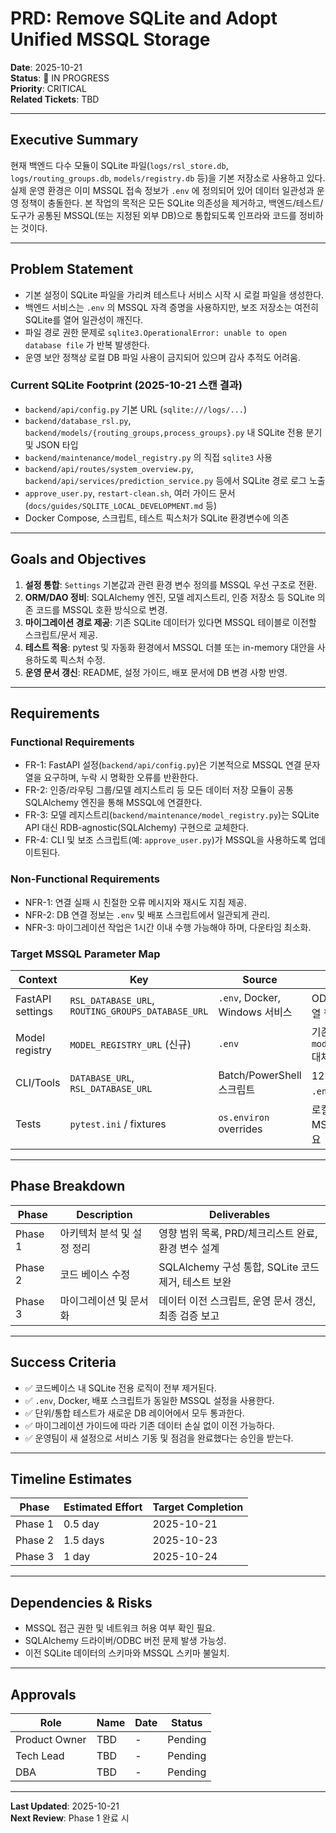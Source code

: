 # PRD: Remove SQLite and Adopt Unified MSSQL Storage

**Date**: 2025-10-21  
**Status**: 🚧 IN PROGRESS  
**Priority**: CRITICAL  
**Related Tickets**: TBD

---

## Executive Summary

현재 백엔드 다수 모듈이 SQLite 파일(`logs/rsl_store.db`, `logs/routing_groups.db`, `models/registry.db` 등)을 기본 저장소로 사용하고 있다. 실제 운영 환경은 이미 MSSQL 접속 정보가 `.env` 에 정의되어 있어 데이터 일관성과 운영 정책이 충돌한다. 본 작업의 목적은 모든 SQLite 의존성을 제거하고, 백엔드/테스트/도구가 공통된 MSSQL(또는 지정된 외부 DB)으로 통합되도록 인프라와 코드를 정비하는 것이다.

---

## Problem Statement

- 기본 설정이 SQLite 파일을 가리켜 테스트나 서비스 시작 시 로컬 파일을 생성한다.
- 백엔드 서비스는 `.env` 의 MSSQL 자격 증명을 사용하지만, 보조 저장소는 여전히 SQLite를 열어 일관성이 깨진다.
- 파일 경로 권한 문제로 `sqlite3.OperationalError: unable to open database file` 가 반복 발생한다.
- 운영 보안 정책상 로컬 DB 파일 사용이 금지되어 있으며 감사 추적도 어려움.

### Current SQLite Footprint (2025-10-21 스캔 결과)

- `backend/api/config.py` 기본 URL (`sqlite:///logs/...`)
- `backend/database_rsl.py`, `backend/models/{routing_groups,process_groups}.py` 내 SQLite 전용 분기 및 JSON 타입
- `backend/maintenance/model_registry.py` 의 직접 `sqlite3` 사용
- `backend/api/routes/system_overview.py`, `backend/api/services/prediction_service.py` 등에서 SQLite 경로 로그 노출
- `approve_user.py`, `restart-clean.sh`, 여러 가이드 문서(`docs/guides/SQLITE_LOCAL_DEVELOPMENT.md` 등)
- Docker Compose, 스크립트, 테스트 픽스처가 SQLite 환경변수에 의존

---

## Goals and Objectives

1. **설정 통합**: `Settings` 기본값과 관련 환경 변수 정의를 MSSQL 우선 구조로 전환.
2. **ORM/DAO 정비**: SQLAlchemy 엔진, 모델 레지스트리, 인증 저장소 등 SQLite 의존 코드를 MSSQL 호환 방식으로 변경.
3. **마이그레이션 경로 제공**: 기존 SQLite 데이터가 있다면 MSSQL 테이블로 이전할 스크립트/문서 제공.
4. **테스트 적응**: pytest 및 자동화 환경에서 MSSQL 더블 또는 in-memory 대안을 사용하도록 픽스처 수정.
5. **운영 문서 갱신**: README, 설정 가이드, 배포 문서에 DB 변경 사항 반영.

---

## Requirements

### Functional Requirements

- FR-1: FastAPI 설정(`backend/api/config.py`)은 기본적으로 MSSQL 연결 문자열을 요구하며, 누락 시 명확한 오류를 반환한다.
- FR-2: 인증/라우팅 그룹/모델 레지스트리 등 모든 데이터 저장 모듈이 공통 SQLAlchemy 엔진을 통해 MSSQL에 연결한다.
- FR-3: 모델 레지스트리(`backend/maintenance/model_registry.py`)는 SQLite API 대신 RDB-agnostic(SQLAlchemy) 구현으로 교체한다.
- FR-4: CLI 및 보조 스크립트(예: `approve_user.py`)가 MSSQL을 사용하도록 업데이트된다.

### Non-Functional Requirements

- NFR-1: 연결 실패 시 친절한 오류 메시지와 재시도 지침 제공.
- NFR-2: DB 연결 정보는 `.env` 및 배포 스크립트에서 일관되게 관리.
- NFR-3: 마이그레이션 작업은 1시간 이내 수행 가능해야 하며, 다운타임 최소화.

### Target MSSQL Parameter Map

| Context | Key | Source | Notes |
|---------|-----|--------|-------|
| FastAPI settings | `RSL_DATABASE_URL`, `ROUTING_GROUPS_DATABASE_URL` | `.env`, Docker, Windows 서비스 | ODBC 드라이버 문자열 필요 |
| Model registry | `MODEL_REGISTRY_URL` (신규) | `.env` | 기존 `model_registry_path` 대체 |
| CLI/Tools | `DATABASE_URL`, `RSL_DATABASE_URL` | Batch/PowerShell 스크립트 | 12Factor 준수 위해 `.env` 참조 |
| Tests | `pytest.ini` / fixtures | `os.environ` overrides | 로컬 개발 시 테스트용 MSSQL 또는 모킹 필요 |

---

## Phase Breakdown

| Phase | Description | Deliverables |
|-------|-------------|--------------|
| Phase 1 | 아키텍처 분석 및 설정 정리 | 영향 범위 목록, PRD/체크리스트 완료, 환경 변수 설계 |
| Phase 2 | 코드 베이스 수정 | SQLAlchemy 구성 통합, SQLite 코드 제거, 테스트 보완 |
| Phase 3 | 마이그레이션 및 문서화 | 데이터 이전 스크립트, 운영 문서 갱신, 최종 검증 보고 |

---

## Success Criteria

- ✅ 코드베이스 내 SQLite 전용 로직이 전부 제거된다.
- ✅ `.env`, Docker, 배포 스크립트가 동일한 MSSQL 설정을 사용한다.
- ✅ 단위/통합 테스트가 새로운 DB 레이어에서 모두 통과한다.
- ✅ 마이그레이션 가이드에 따라 기존 데이터 손실 없이 이전 가능하다.
- ✅ 운영팀이 새 설정으로 서비스 기동 및 점검을 완료했다는 승인을 받는다.

---

## Timeline Estimates

| Phase | Estimated Effort | Target Completion |
|-------|------------------|-------------------|
| Phase 1 | 0.5 day | 2025-10-21 |
| Phase 2 | 1.5 days | 2025-10-23 |
| Phase 3 | 1 day | 2025-10-24 |

---

## Dependencies & Risks

- MSSQL 접근 권한 및 네트워크 허용 여부 확인 필요.
- SQLAlchemy 드라이버/ODBC 버전 문제 발생 가능성.
- 이전 SQLite 데이터의 스키마와 MSSQL 스키마 불일치.

---

## Approvals

| Role | Name | Date | Status |
|------|------|------|--------|
| Product Owner | TBD | - | Pending |
| Tech Lead | TBD | - | Pending |
| DBA | TBD | - | Pending |

---

**Last Updated**: 2025-10-21  
**Next Review**: Phase 1 완료 시
